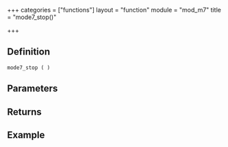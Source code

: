 +++
categories = ["functions"]
layout = "function"
module = "mod_m7"
title = "mode7_stop()"

+++

## Definition

    mode7_stop ( )

## Parameters

## Returns

## Example
